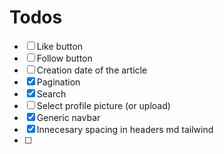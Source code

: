 # Todos

- [ ] Like button
- [ ] Follow button
- [ ] Creation date of the article
- [x] Pagination
- [x] Search
- [ ] Select profile picture (or upload)
- [x] Generic navbar
- [x] Innecesary spacing in headers md tailwind
- [ ] 